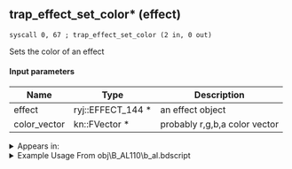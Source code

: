 ## trap_effect_set_color* (effect)

`syscall 0, 67 ; trap_effect_set_color (2 in, 0 out)`

Sets the color of an effect

#### Input parameters
| Name | Type | Description
|------|------|------------
| effect   | ryj::EFFECT_144 *   | an effect object
| color_vector   | kn::FVector *   | probably r,g,b,a color vector




<details>
	<summary>Appears in:</summary>
| filename | Entity (obj)
|----------|-------------
| obj\B_AL110\b_al.bdscript       | ((B) Volcanic Lord’s lava pool)          
| obj\B_BB110\b_bb.bdscript       | ((B) Dark Thorn)          
| obj\B_EX140\b_ex.bdscript       | ((B) Xigbar)          
| obj\B_EX140_LV99\b_ex.bdscript       | ((B99) Xigbar (Limit Cut))          
| obj\B_EX430\b_ex.bdscript       | ((?) Related to Lingering Will?)          
| obj\B_HE100\b_he.bdscript       | ((B) Hydra)          
| obj\M_EX350_10\m_ex.bdscript       | ((M) Mushroom 10 (EX))          
| obj\M_EX350_11\m_ex.bdscript       | ((M) Mushroom 11 (EX))          
| obj\N_CM000_BTL\n_cm.bdscript       | ((N) Marluxia (BTL) (CM))          

</details>

<details>
	<summary>Example Usage From obj\B_AL110\b_al.bdscript</summary>
```
L3409:
 pushFromFSp 56
 pushFromFSp 52
 addf 
 popToSp 56
 pushFromFSp 52
 pushImmf 0.0005
 syscall 0, 3 ; trap_frametime (0 in, 1 out)
 mulf 
 addf 
 popToSp 52
 pushFromPSpVal 32
 pushFromPSpVal 96
 syscall 0, 5 ; trap_vector_sub (2 in, 1 out)
 memcpyToSp 16, 64
 pushFromPSp 64
 memcpyToSp 16, 16
 pushFromPSp 16
 pushFromPSpVal 0
 syscall 1, 201 ; trap_obj_dir (1 in, 1 out)
 memcpyToSp 16, 64
 pushFromPSp 64
 pushImmf 0.087266
 syscall 0, 3 ; trap_frametime (0 in, 1 out)
 mulf 
 syscall 0, 83 ; trap_vector_rot (3 in, 1 out)
 memcpyToSp 16, 80
 pushFromPSp 80
 memcpyToSp 16, 16
 pushFromPSpVal 96
 pushFromPSp 16
 syscall 0, 4 ; trap_vector_add (2 in, 1 out)
 memcpyToSp 16, 64
 pushFromPSp 64
 memcpyToSpVal 16, 32
 pushFromPSpVal 32
 pushFromPSpVal 96
 pushFromFSp 56
 syscall 0, 78 ; trap_vector_inter (3 in, 1 out)
 memcpyToSp 16, 64
 pushFromPSp 64
 memcpyToSpVal 16, 32
 pushFromFSp 0
 pushFromPSpVal 32
 gosub 20, L2628
 pushFromPSp 32
 pushImm 12
 add 
 pushImmf 1
 pushFromFSp 56
 pushImmf 2
 mulf 
 gosub 20, L3554
 memcpy 0
 pushFromFSpVal 64
 pushFromPSp 32
 syscall 0, 67 ; trap_effect_set_color (2 in, 0 out)
 pushFromFSp 48
 syscall 0, 3 ; trap_frametime (0 in, 1 out)
 addf 
 popToSp 48
 halt 
 jmp L3349
```
</details>

